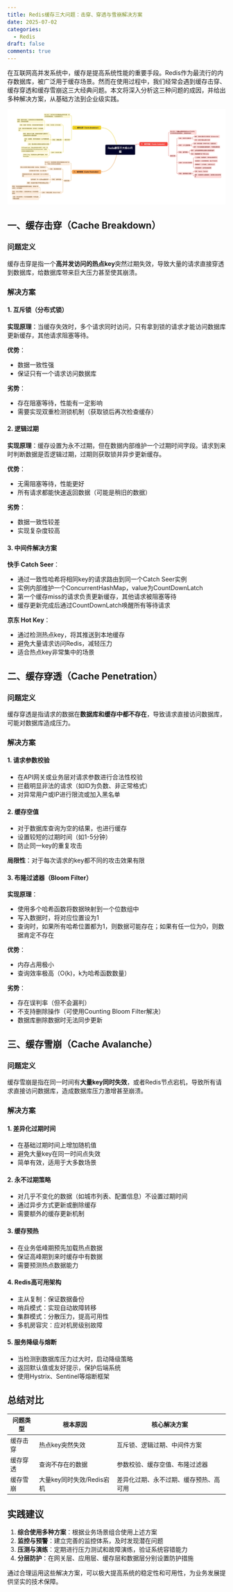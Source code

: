 ```yaml
---
title: Redis缓存三大问题：击穿、穿透与雪崩解决方案
date: 2025-07-02
categories:
  - Redis
draft: false
comments: true
---
```

在互联网高并发系统中，缓存是提高系统性能的重要手段。Redis作为最流行的内存数据库，被广泛用于缓存场景。然而在使用过程中，我们经常会遇到缓存击穿、缓存穿透和缓存雪崩这三大经典问题。本文将深入分析这三种问题的成因，并给出多种解决方案，从基础方法到企业级实践。
<!-- more -->

!["Redis 缓存三大核心问题"](./images/Redis缓存三大核心问题.jpg)

## 一、缓存击穿（Cache Breakdown）

### 问题定义
缓存击穿是指一个**高并发访问的热点key**突然过期失效，导致大量的请求直接穿透到数据库，给数据库带来巨大压力甚至使其崩溃。

### 解决方案

#### 1. 互斥锁（分布式锁）
**实现原理**：当缓存失效时，多个请求同时访问，只有拿到锁的请求才能访问数据库更新缓存，其他请求阻塞等待。

**优势**：

- 数据一致性强
- 保证只有一个请求访问数据库

**劣势**：

- 存在阻塞等待，性能有一定影响
- 需要实现双重检测锁机制（获取锁后再次检查缓存）

#### 2. 逻辑过期
**实现原理**：缓存设置为永不过期，但在数据内部维护一个过期时间字段。请求到来时判断数据是否逻辑过期，过期则获取锁并异步更新缓存。

**优势**：

- 无需阻塞等待，性能更好
- 所有请求都能快速返回数据（可能是稍旧的数据）

**劣势**：

- 数据一致性较差
- 实现复杂度较高

#### 3. 中间件解决方案
**快手 Catch Seer**：

- 通过一致性哈希将相同key的请求路由到同一个Catch Seer实例
- 实例内部维护一个ConcurrentHashMap，value为CountDownLatch
- 第一个缓存miss的请求负责更新缓存，其他请求被阻塞等待
- 缓存更新完成后通过CountDownLatch唤醒所有等待请求

**京东 Hot Key**：

- 通过检测热点key，将其推送到本地缓存
- 避免大量请求访问Redis，减轻压力
- 适合热点key非常集中的场景

## 二、缓存穿透（Cache Penetration）

### 问题定义
缓存穿透是指请求的数据在**数据库和缓存中都不存在**，导致请求直接访问数据库，可能对数据库造成压力。

### 解决方案

#### 1. 请求参数校验
- 在API网关或业务层对请求参数进行合法性校验
- 拦截明显非法的请求（如ID为负数、非正常格式）
- 对异常用户或IP进行限流或加入黑名单

#### 2. 缓存空值
- 对于数据库查询为空的结果，也进行缓存
- 设置较短的过期时间（如1-5分钟）
- 防止同一key的重复攻击

**局限性**：对于每次请求的key都不同的攻击效果有限

#### 3. 布隆过滤器（Bloom Filter）
**实现原理**：

- 使用多个哈希函数将数据映射到一个位数组中
- 写入数据时，将对应位置设为1
- 查询时，如果所有哈希位置都为1，则数据可能存在；如果有任一位为0，则数据肯定不存在

**优势**：

- 内存占用极小
- 查询效率极高（O(k)，k为哈希函数数量）

**劣势**：

- 存在误判率（但不会漏判）
- 不支持删除操作（可使用Counting Bloom Filter解决）
- 数据库删除数据时无法同步更新

## 三、缓存雪崩（Cache Avalanche）

### 问题定义
缓存雪崩是指在同一时间有**大量key同时失效**，或者Redis节点宕机，导致所有请求直接访问数据库，造成数据库压力激增甚至崩溃。

### 解决方案

#### 1. 差异化过期时间
- 在基础过期时间上增加随机值
- 避免大量key在同一时间点失效
- 简单有效，适用于大多数场景

#### 2. 永不过期策略
- 对几乎不变化的数据（如城市列表、配置信息）不设置过期时间
- 通过异步方式更新或删除缓存
- 需要额外的缓存更新机制

#### 3. 缓存预热
- 在业务低峰期预先加载热点数据
- 保证高峰期到来时缓存中有数据
- 需要预测热点数据能力

#### 4. Redis高可用架构
- 主从复制：保证数据备份
- 哨兵模式：实现自动故障转移
- 集群模式：分散压力，提高可用性
- 多机房容灾：应对机房级别故障

#### 5. 服务降级与熔断
- 当检测到数据库压力过大时，启动降级策略
- 返回默认值或友好提示，保护后端系统
- 使用Hystrix、Sentinel等熔断框架

## 总结对比

| 问题类型 | 根本原因 | 核心解决方案 |
|---------|---------|------------|
| 缓存击穿 | 热点key突然失效 | 互斥锁、逻辑过期、中间件方案 |
| 缓存穿透 | 查询不存在的数据 | 参数校验、缓存空值、布隆过滤器 |
| 缓存雪崩 | 大量key同时失效/Redis宕机 | 差异化过期、永不过期、缓存预热、高可用 |

## 实践建议

1. **综合使用多种方案**：根据业务场景组合使用上述方案
2. **监控与预警**：建立完善的监控体系，及时发现潜在问题
3. **压测与演练**：定期进行压力测试和故障演练，验证系统容错能力
4. **分层防护**：在网关层、应用层、缓存层和数据层分别设置防护措施

通过合理运用这些解决方案，可以极大提高系统的稳定性和可用性，为业务发展提供坚实的技术保障。